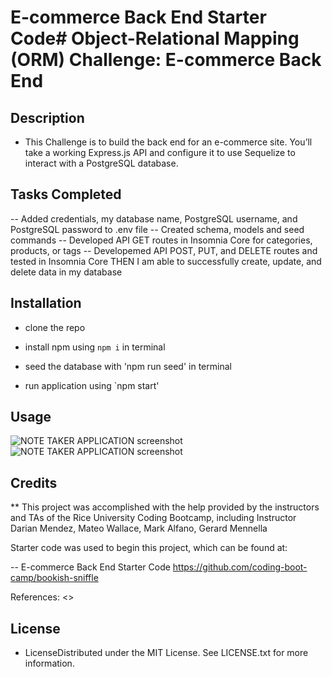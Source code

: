 # E-commerce Back End Starter Code# Object-Relational Mapping (ORM) Challenge: E-commerce Back End

## Description

- This Challenge is to build the back end for an e-commerce site. You’ll take a working Express.js API and configure it to use Sequelize to interact with a PostgreSQL database.

## Tasks Completed

-- Added credentials, my database name, PostgreSQL username, and PostgreSQL password to .env file
-- Created schema, models and seed commands
-- Developed API GET routes in Insomnia Core for categories, products, or tags
-- Developemed API POST, PUT, and DELETE routes and tested in Insomnia Core
THEN I am able to successfully create, update, and delete data in my database

## Installation

- clone the repo

- install npm using `npm i` in terminal

- seed the database with 'npm run seed' in terminal

- run application using `npm start'

## Usage

![NOTE TAKER APPLICATION screenshot](public/assets/images/screenshot_1.png)
![NOTE TAKER APPLICATION screenshot](public/assets/images/screenshot_2.png)

## Credits

\*\* This project was accomplished with the help provided by the instructors and TAs of the Rice University Coding Bootcamp, including Instructor Darian Mendez, Mateo Wallace, Mark Alfano, Gerard Mennella

Starter code was used to begin this project, which can be found at:

-- E-commerce Back End Starter Code <https://github.com/coding-boot-camp/bookish-sniffle>

References:
<>

## License

- LicenseDistributed under the MIT License. See LICENSE.txt for more information.
